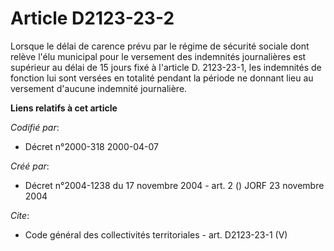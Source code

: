# Article D2123-23-2

Lorsque le délai de carence prévu par le régime de sécurité sociale dont relève l'élu municipal pour le versement des
indemnités journalières est supérieur au délai de 15 jours fixé à l'article D. 2123-23-1, les indemnités de fonction lui sont
versées en totalité pendant la période ne donnant lieu au versement d'aucune indemnité journalière.

**Liens relatifs à cet article**

_Codifié par_:

  - Décret n°2000-318 2000-04-07

_Créé par_:

  - Décret n°2004-1238 du 17 novembre 2004 - art. 2 () JORF 23 novembre 2004

_Cite_:

  - Code général des collectivités territoriales - art. D2123-23-1 (V)

